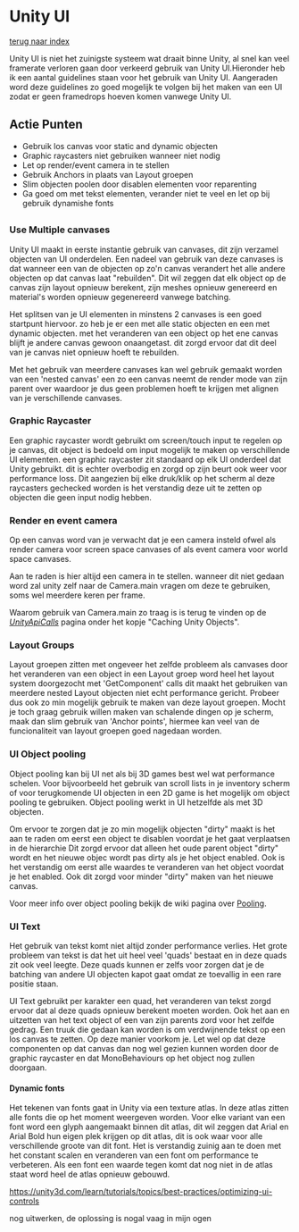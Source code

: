 # Unity UI
[terug naar index](/Index.md)  

Unity UI is niet het zuinigste systeem wat draait binne Unity, al snel kan veel framerate verloren gaan door verkeerd gebruik van Unity UI.Hieronder heb ik een aantal guidelines 
staan voor het gebruik van Unity UI. Aangeraden word deze guidelines zo goed mogelijk te volgen bij het maken van een UI zodat er geen framedrops hoeven komen vanwege Unity UI.  

## Actie Punten
* Gebruik los canvas voor static and dynamic objecten
* Graphic raycasters niet gebruiken wanneer niet nodig
* Let op render/event camera in te stellen
* Gebruik Anchors in plaats van Layout groepen
* Slim objecten poolen door disablen elementen voor reparenting
* Ga goed om met tekst elementen, verander niet te veel en let op bij gebruik dynamishe fonts
##  

### Use Multiple canvases  

Unity UI maakt in eerste instantie gebruik van canvases, dit zijn verzamel objecten van UI onderdelen. Een nadeel van gebruik van deze canvases is dat 
wanneer een van de objecten op zo'n canvas verandert het alle andere objecten op dat canvas laat "rebuilden". Dit wil zeggen dat elk object op de canvas 
zijn layout opnieuw berekent, zijn meshes opnieuw genereerd en material's worden opnieuw gegenereerd vanwege batching.

Het splitsen van je UI elementen in minstens 2 canvases is een goed startpunt hiervoor. zo heb je er een met alle static objecten en een met dynamic objecten. 
met het veranderen van een object op het ene canvas blijft je andere canvas gewoon onaangetast. dit zorgd ervoor dat dit deel van je canvas niet opnieuw hoeft te rebuilden.  

Met het gebruik van meerdere canvases kan wel gebruik gemaakt worden van een 'nested canvas' een zo een canvas neemt de render mode van zijn parent over waardoor 
je dus geen problemen hoeft te krijgen met alignen van je verschillende canvases.  

### Graphic Raycaster

Een graphic raycaster wordt gebruikt om screen/touch input te regelen op je canvas, dit object is bedoeld om input mogelijk te maken op verschillende UI elementen. 
een graphic raycaster zit standaard op elk UI onderdeel dat Unity gebruikt. dit is echter overbodig en zorgd op zijn beurt ook weer voor performance loss. Dit 
aangezien bij elke druk/klik op het scherm al deze raycasters gechecked worden is het verstandig deze uit te zetten op objecten die geen input nodig hebben.    

### Render en event camera 

Op een canvas word van je verwacht dat je een camera insteld ofwel als render camera voor screen space canvases of als event camera voor world space canvases.  

Aan te raden is hier altijd een camera in te stellen. wanneer dit niet gedaan word zal unity zelf naar de Camera.main vragen om deze te gebruiken, soms wel meerdere 
keren per frame.  

Waarom gebruik van Camera.main zo traag is is terug te vinden op de _[UnityApiCalls](/Scripting/UnityApiCalls.md)_ pagina onder het kopje "Caching Unity Objects".  

### Layout Groups  

Layout groepen zitten met ongeveer het zelfde probleem als canvases door het veranderen van een object in een Layout groep word heel het layout system doorgezocht 
met 'GetComponent' calls dit maakt het gebruiken van meerdere nested Layout objecten niet echt performance gericht. Probeer dus ook zo min mogelijk gebruik te maken 
van deze layout groepen. Mocht je toch graag gebruik willen maken van schalende dingen op je scherm, maak dan slim gebruik van 'Anchor points', hiermee kan veel 
van de funcionaliteit van layout groepen goed nagedaan worden.

### UI Object pooling  

Object pooling kan bij UI net als bij 3D games best wel wat performance schelen. Voor bijvoorbeeld het gebruik van scroll lists in je inventory scherm of voor terugkomende UI objecten in een 
2D game is het mogelijk om object pooling te gebruiken. Object pooling werkt in UI hetzelfde als met 3D objecten.  

Om ervoor te zorgen dat je zo min mogelijk objecten "dirty" maakt is het aan te raden om eerst een object te disablen voordat je het gaat verplaatsen in de hierarchie 
Dit zorgd ervoor dat alleen het oude parent object "dirty" wordt en het nieuwe objec wordt pas dirty als je het object enabled.
Ook is het verstandig om eerst alle waardes te veranderen van het object voordat je het enabled. Ook dit zorgd voor minder "dirty" maken van het nieuwe canvas.

Voor meer info over object pooling bekijk de wiki pagina over [Pooling](/Scripting/Pooling.md). 

### UI Text

Het gebruik van tekst komt niet altijd zonder performance verlies. Het grote probleem van tekst is dat het uit heel veel 'quads' bestaat en in deze quads zit ook veel 
leegte. Deze quads kunnen er zelfs voor zorgen dat je de batching van andere UI objecten kapot gaat omdat ze toevallig in een rare positie staan. 

UI Text gebruikt per karakter een quad, het veranderen van tekst zorgd ervoor dat al deze quads opnieuw berekent moeten worden. Ook het aan en uitzetten van 
het text object of een van zijn parents zord voor het zelfde gedrag. Een truuk die gedaan kan worden is om verdwijnende tekst op een los canvas te zetten. 
Op deze manier voorkom je. Let wel op dat deze componenten op dat canvas dan nog wel gezien kunnen worden door de graphic raycaster en dat MonoBehaviours op 
het object nog zullen doorgaan.

#### Dynamic fonts

Het tekenen van fonts gaat in Unity via een texture atlas. In deze atlas zitten alle fonts die op het moment weergeven worden. Voor elke variant van een font 
word een glyph aangemaakt binnen dit atlas, dit wil zeggen dat Arial en Arial Bold hun eigen plek krijgen op dit atlas, dit is ook waar voor alle verschillende 
groote van dit font. Het is verstandig zuinig aan te doen met het constant scalen en veranderen van een font om performance te verbeteren. Als een font een 
waarde tegen komt dat nog niet in de atlas staat word heel de atlas opnieuw gebouwd. 

https://unity3d.com/learn/tutorials/topics/best-practices/optimizing-ui-controls

nog uitwerken, de oplossing is nogal vaag in mijn ogen

##